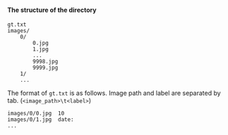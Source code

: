 
#### The structure of the directory
```
gt.txt
images/
    0/
        0.jpg
        1.jpg
        ...
        9998.jpg
        9999.jpg
    1/
    ...
```

The format of `gt.txt` is as follows. Image path and label are separated by tab. (`<image_path>\t<label>`)


```
images/0/0.jpg	10
images/0/1.jpg	date:
...
```